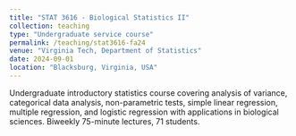 ```yaml
---
title: "STAT 3616 - Biological Statistics II"
collection: teaching
type: "Undergraduate service course"
permalink: /teaching/stat3616-fa24
venue: "Virginia Tech, Department of Statistics"
date: 2024-09-01
location: "Blacksburg, Virginia, USA"
---
```


Undergraduate introductory statistics course covering analysis of variance, categorical data analysis, non-parametric tests, simple linear regression, multiple regression, and logistic regression with applications in biological sciences. Biweekly 75-minute lectures, 71 students.
